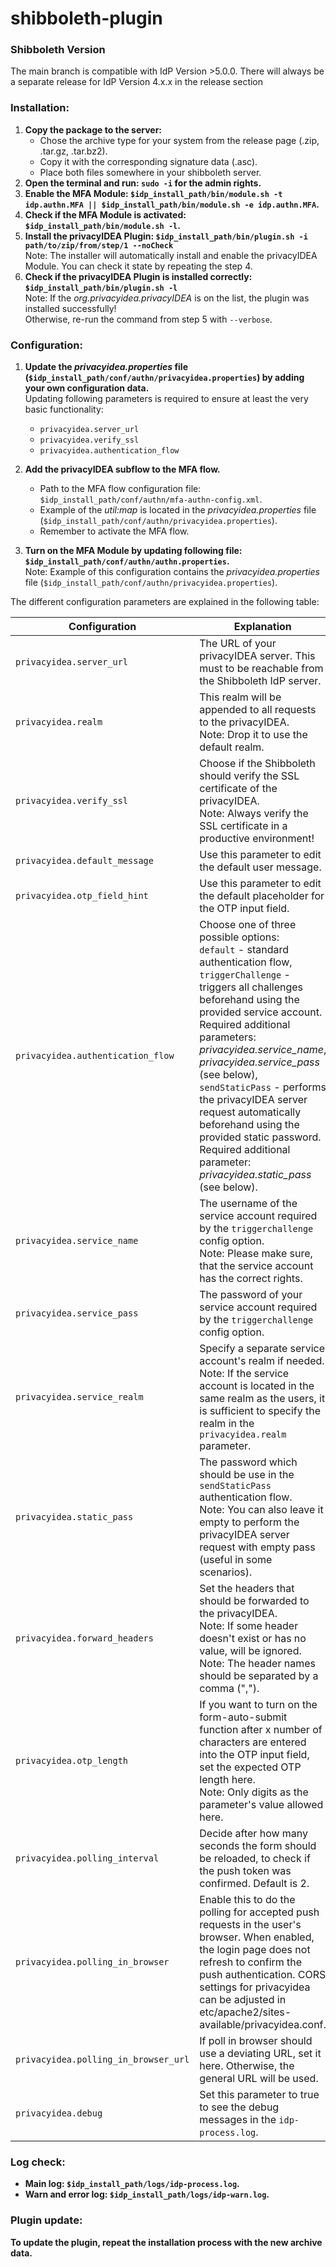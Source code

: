 # shibboleth-plugin

### Shibboleth Version
The main branch is compatible with IdP Version >5.0.0.
There will always be a separate release for IdP Version 4.x.x in the release section

### Installation:
1. **Copy the package to the server:**
    - Chose the archive type for your system from the release page (.zip, .tar.gz, .tar.bz2).
    - Copy it with the corresponding signature data (.asc).
    - Place both files somewhere in your shibboleth server.
2. **Open the terminal and run: `sudo -i` for the admin rights.**
3. **Enable the MFA Module: `$idp_install_path/bin/module.sh -t idp.authn.MFA || $idp_install_path/bin/module.sh -e idp.authn.MFA`.**
4. **Check if the MFA Module is activated: `$idp_install_path/bin/module.sh -l`.**
5. **Install the privacyIDEA Plugin: `$idp_install_path/bin/plugin.sh -i path/to/zip/from/step/1 --noCheck`**<br>
Note: The installer will automatically install and enable the privacyIDEA Module. You can check it state by repeating the step 4.
6. **Check if the privacyIDEA Plugin is installed correctly: `$idp_install_path/bin/plugin.sh -l`**<br>
Note: If the *org.privacyidea.privacyIDEA* is on the list, the plugin was installed successfully!<br>
Otherwise, re-run the command from step 5 with `--verbose`.

### Configuration:
1. **Update the *privacyidea.properties* file (`$idp_install_path/conf/authn/privacyidea.properties`) by adding your own configuration data.**<br>
Updating following parameters is required to ensure at least the very basic functionality:
   - `privacyidea.server_url`
   - `privacyidea.verify_ssl`
   - `privacyidea.authentication_flow`

2. **Add the privacyIDEA subflow to the MFA flow.**<br>
   - Path to the MFA flow configuration file: `$idp_install_path/conf/authn/mfa-authn-config.xml`.
   - Example of the *util:map* is located in the *privacyidea.properties* file (`$idp_install_path/conf/authn/privacyidea.properties`).
   - Remember to activate the MFA flow.

3. **Turn on the MFA Module by updating following file: `$idp_install_path/conf/authn/authn.properties`.**<br>
Note: Example of this configuration contains the *privacyidea.properties* file (`$idp_install_path/conf/authn/privacyidea.properties`).

The different configuration parameters are explained in the following table:

| Configuration                        | Explanation                                                                                                                                                                                                                                                                                                                                                                                                                                                                  |
|--------------------------------------|------------------------------------------------------------------------------------------------------------------------------------------------------------------------------------------------------------------------------------------------------------------------------------------------------------------------------------------------------------------------------------------------------------------------------------------------------------------------------|
| `privacyidea.server_url`             | The URL of your privacyIDEA server. This must to be reachable from the Shibboleth IdP server.                                                                                                                                                                                                                                                                                                                                                                                |
| `privacyidea.realm`                  | This realm will be appended to all requests to the privacyIDEA. <br/>Note: Drop it to use the default realm.                                                                                                                                                                                                                                                                                                                                                                 |
| `privacyidea.verify_ssl`             | Choose if the Shibboleth should verify the SSL certificate of the privacyIDEA. <br/>Note: Always verify the SSL certificate in a productive environment!                                                                                                                                                                                                                                                                                                                     |
| `privacyidea.default_message`        | Use this parameter to edit the default user message.                                                                                                                                                                                                                                                                                                                                                                                                                         |
| `privacyidea.otp_field_hint`         | Use this parameter to edit the default placeholder for the OTP input field.                                                                                                                                                                                                                                                                                                                                                                                                  |
| `privacyidea.authentication_flow`    | Choose one of three possible options:<br>`default` - standard authentication flow,<br>`triggerChallenge` - triggers all challenges beforehand using the provided service account. Required additional parameters: *privacyidea.service_name*, *privacyidea.service_pass* (see below),<br>`sendStaticPass` - performs the privacyIDEA server request automatically beforehand using the provided static password. Required additional parameter: *privacyidea.static_pass* (see below). |
| `privacyidea.service_name`           | The username of the service account required by the `triggerchallenge` config option. <br/>Note: Please make sure, that the service account has the correct rights.                                                                                                                                                                                                                                                                                                          |
| `privacyidea.service_pass`           | The password of your service account required by the `triggerchallenge` config option.                                                                                                                                                                                                                                                                                                                                                                                       |
| `privacyidea.service_realm`          | Specify a separate service account's realm if needed. <br/>Note: If the service account is located in the same realm as the users, it is sufficient to specify the realm in the `privacyidea.realm` parameter.                                                                                                                                                                                                                                                               |
| `privacyidea.static_pass`            | The password which should be use in the `sendStaticPass` authentication flow. <br/>Note: You can also leave it empty to perform the privacyIDEA server request with empty pass (useful in some scenarios).                                                                                                                                                                                                                                                                   |
| `privacyidea.forward_headers`        | Set the headers that should be forwarded to the privacyIDEA. <br/>Note: If some header doesn't exist or has no value, will be ignored. <br/>Note: The header names should be separated by a comma (",").                                                                                                                                                                                                                                                                     |
| `privacyidea.otp_length`             | If you want to turn on the form-auto-submit function after x number of characters are entered into the OTP input field, set the expected OTP length here. <br/>Note: Only digits as the parameter's value allowed here.                                                                                                                                                                                                                                                      |
| `privacyidea.polling_interval`       | Decide after how many seconds the form should be reloaded, to check if the push token was confirmed. Default is 2.                                                                                                                                                                                                                                                                                                                                                           |
| `privacyidea.polling_in_browser`     | Enable this to do the polling for accepted push requests in the user's browser. When enabled, the login page does not refresh to confirm the push authentication. CORS settings for privacyidea can be adjusted in etc/apache2/sites-available/privacyidea.conf.                                                                                                                                                                                                             |
| `privacyidea.polling_in_browser_url` | If poll in browser should use a deviating URL, set it here. Otherwise, the general URL will be used.                                                                                                                                                                                                                                                                                                                                                                     |
| `privacyidea.debug`                  | Set this parameter to true to see the debug messages in the `idp-process.log`.                                                                                                                                                                                                                                                                                                                                                                                               |

### Log check:
- **Main log: `$idp_install_path/logs/idp-process.log`.**
- **Warn and error log: `$idp_install_path/logs/idp-warn.log`.**

### Plugin update:
**To update the plugin, repeat the installation process with the new archive data.**

